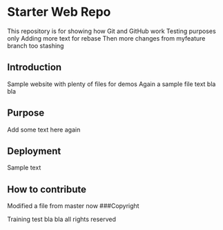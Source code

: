 # Starter Web Repo

This repository is for showing how Git and GitHub work
Testing purposes only
Adding more text for rebase
Then more changes from myfeature branch too
stashing 

## Introduction

Sample website with plenty of files for demos
Again a sample file text bla bla

## Purpose
Add some text here again
## Deployment
Sample text
## How to contribute
Modified a file from master now
###Copyright

Training test bla bla all rights reserved